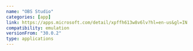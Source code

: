 ```yaml
---
name: "OBS Studio"
categories: [app]
link: https://apps.microsoft.com/detail/xpffh613w8v6lv?hl=en-us&gl=IN
compatibility: emulation
versionFrom: "30.0.2"
type: applications
---
```



